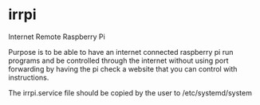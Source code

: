 # irrpi
Internet Remote Raspberry Pi  

Purpose is to be able to have an internet connected raspberry pi run programs and be controlled through the internet without using port forwarding by having the pi check a website that you can control with instructions.  

The irrpi.service file should be copied by the user to /etc/systemd/system
